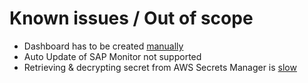 # Known issues / Out of scope

- Dashboard has to be created [manually](Sample_Dashboard.md)
- Auto Update of SAP Monitor not supported
- Retrieving & decrypting secret from AWS Secrets Manager is [slow](https://forums.aws.amazon.com/thread.jspa?messageID=878578)